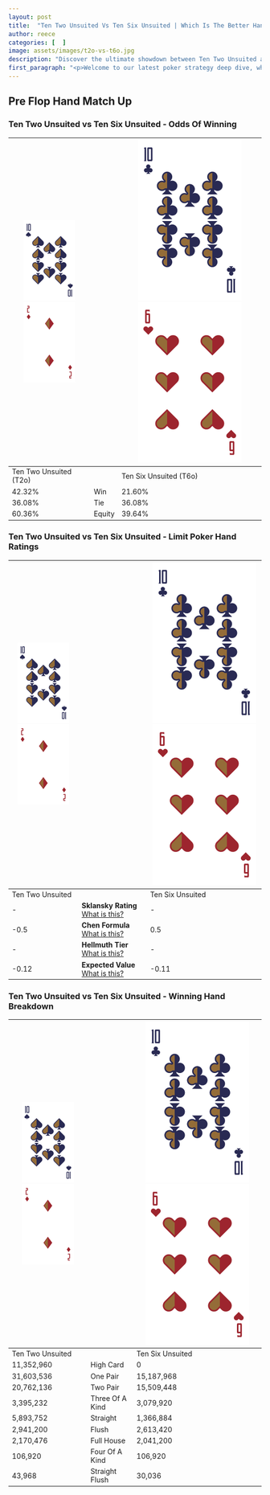 ```yaml
---
layout: post
title:  "Ten Two Unsuited Vs Ten Six Unsuited | Which Is The Better Hand In Poker? A Complete Guide"
author: reece
categories: [  ]
image: assets/images/t2o-vs-t6o.jpg
description: "Discover the ultimate showdown between Ten Two Unsuited and Ten Six Unsuited in poker! Uncover the odds, strategies, and scenarios where one hand triumphs over the other. Get ready to up your poker game with this thrilling analysis."
first_paragraph: "<p>Welcome to our latest poker strategy deep dive, where we're pitting two distinct hands against each other in a high-stakes showdown: Ten Two Unsuited vs Ten Six Unsuited.</p><p>In the dynamic world of poker, every decision counts, and knowing which hand holds the upper hand is key to your success at the table.</p><p>In this article, we'll dissect these two hands, explore the scenarios where one dominates the other, and equip you with the knowledge to make strategic choices that can tip the odds in your favor.</p><p>Get ready to unravel the intriguing dynamics of these poker hands and elevate your game to new heights.</p>"
---
```




[comment]: # (sp0)

## Pre Flop Hand Match Up

<div class="table hand-ratings" markdown="1"> 



### Ten Two Unsuited vs Ten Six Unsuited - Odds Of Winning


    
| ![image info](assets/images/hand1/T.png) ![image info](assets/images/hand1/2o.png) |  | ![image info](assets/images/hand2/T.png) ![image info](assets/images/hand2/6o.png) |
| -------- | -------- | -------- |
| Ten Two Unsuited (T2o) |  | Ten Six Unsuited (T6o) |
| 42.32% | Win | 21.60% |
| 36.08% | Tie | 36.08% |
| 60.36% | Equity | 39.64% |




[comment]: # (sp1)



### Ten Two Unsuited vs Ten Six Unsuited - Limit Poker Hand Ratings


    
| ![image info](assets/images/hand1/T.png) ![image info](assets/images/hand1/2o.png) |  | ![image info](assets/images/hand2/T.png) ![image info](assets/images/hand2/6o.png) |
| -------- | -------- | -------- |
| Ten Two Unsuited |  | Ten Six Unsuited |
| - | **Sklansky Rating** [What is this?](/sklansky-rating-explained) | - |
| -0.5 | **Chen Formula** [What is this?](/chen-formula-explained) | 0.5 |
| - | **Hellmuth Tier** [What is this?](/Hellmuth-tier-explained) | - |
| -0.12 | **Expected Value** [What is this?](/expected-value-explained) | -0.11 |




[comment]: # (sp2)



### Ten Two Unsuited vs Ten Six Unsuited - Winning Hand Breakdown


    
| ![image info](assets/images/hand1/T.png) ![image info](assets/images/hand1/2o.png) |  | ![image info](assets/images/hand2/T.png) ![image info](assets/images/hand2/6o.png) |
| -------- | -------- | -------- |
| Ten Two Unsuited |  | Ten Six Unsuited |
| 11,352,960 | High Card | 0 |
| 31,603,536 | One Pair | 15,187,968 |
| 20,762,136 | Two Pair | 15,509,448 |
| 3,395,232 | Three Of A Kind | 3,079,920 |
| 5,893,752 | Straight | 1,366,884 |
| 2,941,200 | Flush | 2,613,420 |
| 2,170,476 | Full House | 2,041,200 |
| 106,920 | Four Of A Kind | 106,920 |
| 43,968 | Straight Flush | 30,036 |




[comment]: # (sp3)



</div>

[comment]: # (sp4)



[comment]: # (sp5)

